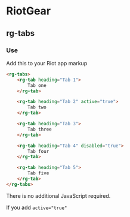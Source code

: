 # RiotGear

## rg-tabs

<!---
<img src="https://raw.githubusercontent.com/RiotGear/rg-modal/master/demo/img/example.png" width="500px" />
-->

### Use

Add this to your Riot app markup

```html
<rg-tabs>
	<rg-tab heading="Tab 1">
		Tab one
	</rg-tab>

	<rg-tab heading="Tab 2" active="true">
		Tab two
	</rg-tab>

	<rg-tab heading="Tab 3">
		Tab three
	</rg-tab>

	<rg-tab heading="Tab 4" disabled="true">
		Tab four
	</rg-tab>

	<rg-tab heading="Tab 5">
		Tab five
	</rg-tab>
</rg-tabs>
```

There is no additional JavaScript required.

If you add `active="true"`